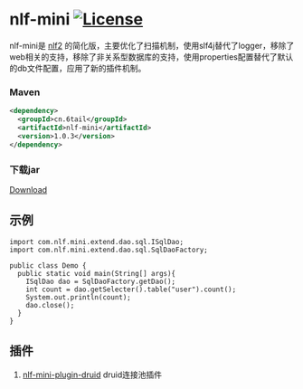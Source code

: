 # nlf-mini [![License](https://img.shields.io/badge/license-MIT-4EB1BA.svg?style=flat-square)](https://github.com/6tail/nlf-mini/blob/master/LICENSE)

nlf-mini是 [nlf2](https://github.com/6tail/nlf2-maven) 的简化版，主要优化了扫描机制，使用slf4j替代了logger，移除了web相关的支持，移除了非关系型数据库的支持，使用properties配置替代了默认的db文件配置，应用了新的插件机制。

### Maven

```xml
<dependency>
  <groupId>cn.6tail</groupId>
  <artifactId>nlf-mini</artifactId>
  <version>1.0.3</version>
</dependency>
```

### 下载jar

[Download](https://github.com/6tail/nlf-mini/releases)

## 示例

    import com.nlf.mini.extend.dao.sql.ISqlDao;
    import com.nlf.mini.extend.dao.sql.SqlDaoFactory;
     
    public class Demo {
      public static void main(String[] args){
        ISqlDao dao = SqlDaoFactory.getDao();
        int count = dao.getSelecter().table("user").count();
        System.out.println(count);
        dao.close();
      }
    }

## 插件

1. [nlf-mini-plugin-druid](https://github.com/6tail/nlf-mini-plugin-druid) druid连接池插件